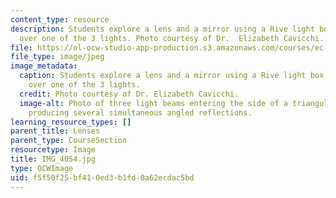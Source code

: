 ```yaml
---
content_type: resource
description: Students explore a lens and a mirror using a Rive light box having pink
  over one of the 3 lights. Photo courtesy of Dr.  Elizabeth Cavicchi.
file: https://ol-ocw-studio-app-production.s3.amazonaws.com/courses/ec-050-recreate-experiments-from-history-inform-the-future-from-the-past-galileo-january-iap-2010/f5f50f25bf410ed3b1fd0a62ecdac5bd_IMG_4054.jpg
file_type: image/jpeg
image_metadata:
  caption: Students explore a lens and a mirror using a Rive light box having pink
    over one of the 3 lights.
  credit: Photo courtesy of Dr. Elizabeth Cavicchi.
  image-alt: Photo of three light beams entering the side of a triangular-shaped glass,
    producing several simultaneous angled reflections.
learning_resource_types: []
parent_title: Lenses
parent_type: CourseSection
resourcetype: Image
title: IMG_4054.jpg
type: OCWImage
uid: f5f50f25-bf41-0ed3-b1fd-0a62ecdac5bd
---
```

